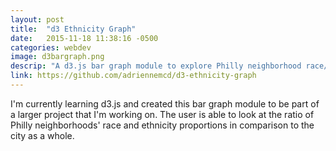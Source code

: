 ```yaml
---
layout: post
title:  "d3 Ethnicity Graph"
date:   2015-11-18 11:38:16 -0500
categories: webdev
image: d3bargraph.png
descrip: "A d3.js bar graph module to explore Philly neighborhood race/ethnicity"
link: https://github.com/adriennemcd/d3-ethnicity-graph
---
```

I'm currently learning d3.js and created this bar graph module to be part of a larger project that I'm working on.  The user is able to look at the ratio of Philly neighborhoods' race and ethnicity proportions in comparison to the city as a whole.  